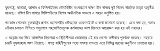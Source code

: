 যুক্তরাষ্ট্র, কানাডা, জাপান ও ফিলিপাইনের নৌবাহিনীর অংশগ্রহণে দক্ষিণ চীন সাগরে দুই দিনের সামরিক মহড়া অনুষ্ঠিত হয়েছে। দক্ষিণ চীন সাগরে ফিলিপাইনের বিশেষ অর্থনৈতিক অঞ্চলে এ মহড়া অনুষ্ঠিত হয়।

গতকাল সোমবার যুক্তরাষ্ট্রের প্রশান্ত মহাসাগরীয় নৌবহরের ওয়েবসাইটে এ কথা জানানো হয়েছে। এতে বলা হয়, অবাধ নৌযান চলাচল নিশ্চিতে সমুদ্রপথে সহযোগিতামূলক কর্মকাণ্ডের অংশ হিসেবে আয়োজন করা হয় এই মহড়ার।

এ মহড়ার মধ্য দিয়ে আঞ্চলিক নিরাপত্তা ও স্থিতিশীলতা জোরদারে এই চার দেশের অঙ্গীকার পুনর্ব্যক্ত হয়েছে। মহড়ায় চারটি যুদ্ধজাহাজ অংশ নিয়েছে। সশস্ত্র বাহিনীগুলোর মধ্যে সমন্বয় বাড়াতে এতে বিভিন্ন ধরনের অনুশীলন চালানো হয়।
